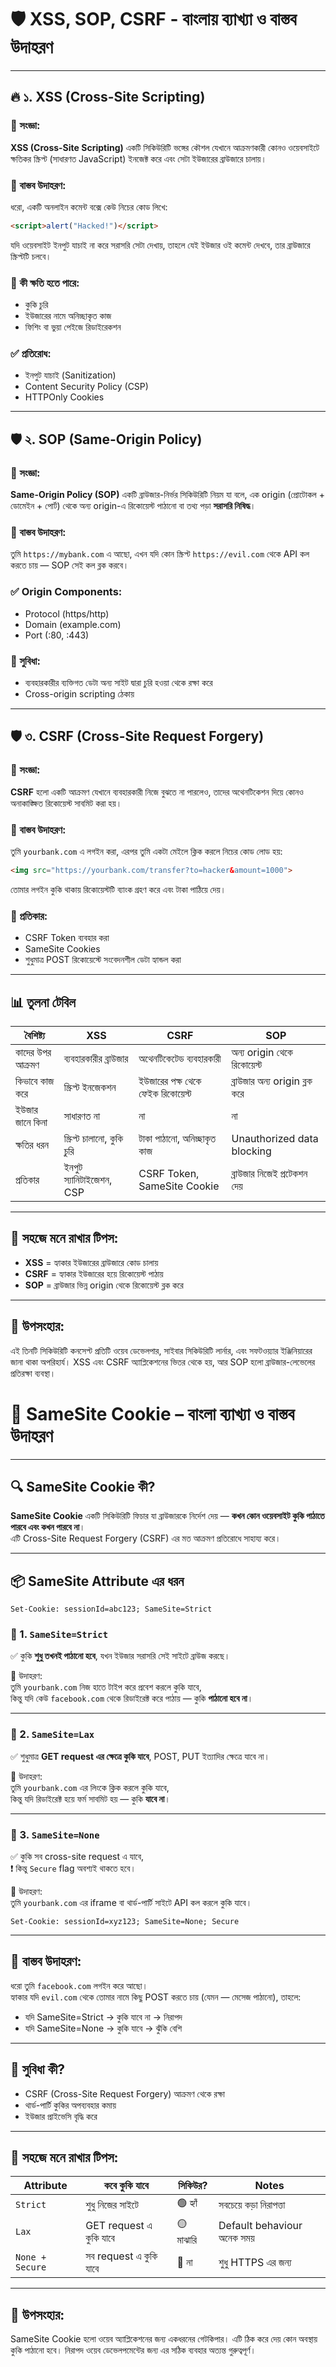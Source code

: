 # 🛡️ XSS, SOP, CSRF - বাংলায় ব্যাখ্যা ও বাস্তব উদাহরণ

---

## 🔥 ১. XSS (Cross-Site Scripting)

### 📘 সংজ্ঞা:
**XSS (Cross-Site Scripting)** একটি সিকিউরিটি ভঙ্গের কৌশল যেখানে আক্রমণকারী কোনও ওয়েবসাইটে ক্ষতিকর স্ক্রিপ্ট (সাধারণত JavaScript) ইনজেক্ট করে এবং সেটা ইউজারের ব্রাউজারে চালায়।

### 🧠 বাস্তব উদাহরণ:
ধরো, একটি অনলাইন কমেন্ট বক্সে কেউ নিচের কোড লিখে:
```html
<script>alert("Hacked!")</script>
```

যদি ওয়েবসাইট ইনপুট যাচাই না করে সরাসরি সেটা দেখায়, তাহলে যেই ইউজার ওই কমেন্ট দেখবে, তার ব্রাউজারে স্ক্রিপ্টটি চলবে।

### 🔐 কী ক্ষতি হতে পারে:
- কুকি চুরি
- ইউজারের নামে অনিচ্ছাকৃত কাজ
- ফিশিং বা ভুয়া পেইজে রিডাইরেকশন

### ✅ প্রতিরোধ:
- ইনপুট যাচাই (Sanitization)
- Content Security Policy (CSP)
- HTTPOnly Cookies

---

## 🛡️ ২. SOP (Same-Origin Policy)

### 📘 সংজ্ঞা:
**Same-Origin Policy (SOP)** একটি ব্রাউজার-নির্ভর সিকিউরিটি নিয়ম যা বলে, এক origin (প্রোটোকল + ডোমেইন + পোর্ট) থেকে অন্য origin-এ রিকোয়েস্ট পাঠানো বা তথ্য পড়া **সরাসরি নিষিদ্ধ**।

### 🧠 বাস্তব উদাহরণ:
তুমি `https://mybank.com` এ আছো, এখন যদি কোন স্ক্রিপ্ট `https://evil.com` থেকে API কল করতে চায় — SOP সেই কল ব্লক করবে।

### ✅ Origin Components:
- Protocol (https/http)
- Domain (example.com)
- Port (:80, :443)

### 🔐 সুবিধা:
- ব্যবহারকারীর ব্যক্তিগত ডেটা অন্য সাইট দ্বারা চুরি হওয়া থেকে রক্ষা করে
- Cross-origin scripting ঠেকায়

---

## 🛡️ ৩. CSRF (Cross-Site Request Forgery)

### 📘 সংজ্ঞা:
**CSRF** হলো একটি আক্রমণ যেখানে ব্যবহারকারী নিজে বুঝতে না পারলেও, তাদের অথেনটিকেশন দিয়ে কোনও অনাকাঙ্ক্ষিত রিকোয়েস্ট সাবমিট করা হয়।

### 🧠 বাস্তব উদাহরণ:
তুমি `yourbank.com` এ লগইন করা, এরপর তুমি একটা মেইলে ক্লিক করলে নিচের কোড লোড হয়:
```html
<img src="https://yourbank.com/transfer?to=hacker&amount=1000">
```

তোমার লগইন কুকি থাকায় রিকোয়েস্টটি ব্যাংক গ্রহণ করে এবং টাকা পাঠিয়ে দেয়।

### 🔐 প্রতিকার:
- CSRF Token ব্যবহার করা
- SameSite Cookies
- শুধুমাত্র POST রিকোয়েস্টে সংবেদনশীল ডেটা হ্যান্ডল করা

---

## 📊 তুলনা টেবিল

| বৈশিষ্ট্য        | XSS                         | CSRF                             | SOP                           |
| ---------------- | --------------------------- | -------------------------------- | ----------------------------- |
| কাদের উপর আক্রমণ | ব্যবহারকারীর ব্রাউজার       | অথেনটিকেটেড ব্যবহারকারী          | অন্য origin থেকে রিকোয়েস্ট    |
| কিভাবে কাজ করে   | স্ক্রিপ্ট ইনজেকশন           | ইউজারের পক্ষ থেকে ফেইক রিকোয়েস্ট | ব্রাউজার অন্য origin ব্লক করে |
| ইউজার জানে কিনা  | সাধারণত না                  | না                               | না                            |
| ক্ষতির ধরন       | স্ক্রিপ্ট চালানো, কুকি চুরি | টাকা পাঠানো, অনিচ্ছাকৃত কাজ      | Unauthorized data blocking    |
| প্রতিকার         | ইনপুট স্যানিটাইজেশন, CSP    | CSRF Token, SameSite Cookie      | ব্রাউজার নিজেই প্রটেকশন দেয়   |

---

## 📌 সহজে মনে রাখার টিপস:

- **XSS** = হ্যাকার ইউজারের ব্রাউজারে কোড চালায়  
- **CSRF** = হ্যাকার ইউজারের হয়ে রিকোয়েস্ট পাঠায়  
- **SOP** = ব্রাউজার ভিন্ন origin থেকে রিকোয়েস্ট ব্লক করে

---

## 📝 উপসংহার:

এই তিনটি সিকিউরিটি কনসেপ্ট প্রতিটি ওয়েব ডেভেলপার, সাইবার সিকিউরিটি লার্নার, এবং সফটওয়্যার ইঞ্জিনিয়ারের জানা থাকা অপরিহার্য। XSS এবং CSRF অ্যাপ্লিকেশনের ভিতর থেকে হয়, আর SOP হলো ব্রাউজার-লেভেলের প্রতিরক্ষা ব্যবস্থা।



# 🍪 SameSite Cookie – বাংলা ব্যাখ্যা ও বাস্তব উদাহরণ

---

## 🔍 SameSite Cookie কী?

**SameSite Cookie** একটি সিকিউরিটি ফিচার যা ব্রাউজারকে নির্দেশ দেয় — **কখন কোন ওয়েবসাইট কুকি পাঠাতে পারবে এবং কখন পারবে না**।  
এটি Cross-Site Request Forgery (CSRF) এর মত আক্রমণ প্রতিরোধে সাহায্য করে।

---

## 📦 SameSite Attribute এর ধরন

```http
Set-Cookie: sessionId=abc123; SameSite=Strict
```

### 🔹 1. `SameSite=Strict`  
✅ কুকি **শুধু তখনই পাঠানো হবে**, যখন ইউজার সরাসরি সেই সাইটে ব্রাউজ করছে।

📌 উদাহরণ:  
তুমি `yourbank.com` নিজ হাতে টাইপ করে প্রবেশ করলে কুকি যাবে,  
কিন্তু যদি কেউ `facebook.com` থেকে রিডাইরেক্ট করে পাঠায় — কুকি **পাঠানো হবে না**।

---

### 🔹 2. `SameSite=Lax`  
✅ শুধুমাত্র **GET request এর ক্ষেত্রে কুকি যাবে**, POST, PUT ইত্যাদির ক্ষেত্রে যাবে না।

📌 উদাহরণ:  
তুমি `yourbank.com` এর লিংকে ক্লিক করলে কুকি যাবে,  
কিন্তু যদি রিডাইরেক্ট হয়ে ফর্ম সাবমিট হয় — কুকি **যাবে না**।

---

### 🔹 3. `SameSite=None`  
✅ কুকি সব cross-site request এ যাবে,  
❗ কিন্তু `Secure` flag অবশ্যই থাকতে হবে।

📌 উদাহরণ:  
তুমি `yourbank.com` এর iframe বা থার্ড-পার্টি সাইটে API কল করলে কুকি যাবে।

```http
Set-Cookie: sessionId=xyz123; SameSite=None; Secure
```

---

## 🧠 বাস্তব উদাহরণ:

ধরো তুমি `facebook.com` লগইন করে আছো।  
হ্যাকার যদি `evil.com` থেকে তোমার নামে কিছু POST করতে চায় (যেমন — মেসেজ পাঠানো), তাহলে:

- যদি SameSite=Strict → কুকি যাবে না → নিরাপদ  
- যদি SameSite=None → কুকি যাবে → ঝুঁকি বেশি

---

## 🔐 সুবিধা কী?

- CSRF (Cross-Site Request Forgery) আক্রমণ থেকে রক্ষা
- থার্ড-পার্টি কুকির অপব্যবহার কমায়
- ইউজার প্রাইভেসি বৃদ্ধি করে

---

## 📌 সহজে মনে রাখার টিপস:

| Attribute     | কবে কুকি যাবে                   | সিকিউর? | Notes                       |
|---------------|----------------------------------|---------|-----------------------------|
| `Strict`      | শুধু নিজের সাইটে                 | 🟢 হ্যাঁ | সবচেয়ে কড়া নিরাপত্তা       |
| `Lax`         | GET request এ কুকি যাবে          | 🟡 মাঝারি | Default behaviour অনেক সময় |
| `None + Secure`| সব request এ কুকি যাবে          | 🔴 না     | শুধু HTTPS এর জন্য          |

---

## 📝 উপসংহার:

SameSite Cookie হলো ওয়েব অ্যাপ্লিকেশনের জন্য একধরনের গেটকিপার। এটি ঠিক করে দেয় কোন অবস্থায় কুকি পাঠানো হবে। নিরাপদ ওয়েব ডেভেলপমেন্টের জন্য এর সঠিক ব্যবহার অত্যন্ত গুরুত্বপূর্ণ।


